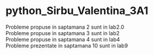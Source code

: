 # python_Sirbu_Valentina_3A1

Probleme propuse in saptamana 2 sunt in lab2.0 <br />
Probleme propuse in saptamana 3 sunt in lab2 <br />
Probleme propuse in saptamana 4 sunt in lab4 <br />
Probleme prezentate in saptamana 10 sunt in lab9 <br />
